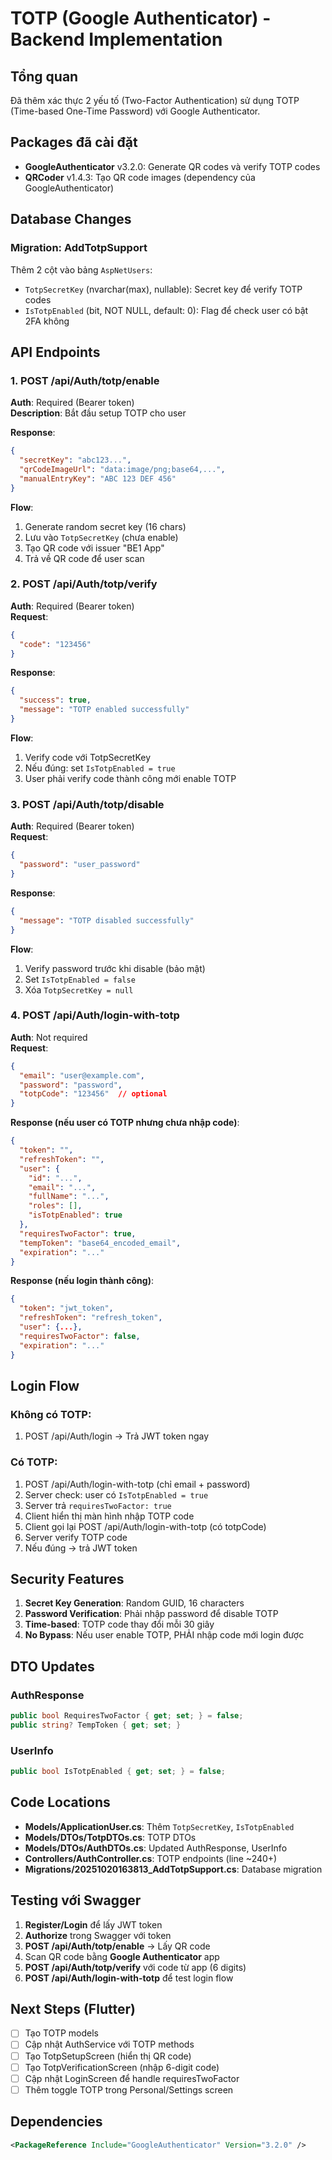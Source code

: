 # TOTP (Google Authenticator) - Backend Implementation

## Tổng quan
Đã thêm xác thực 2 yếu tố (Two-Factor Authentication) sử dụng TOTP (Time-based One-Time Password) với Google Authenticator.

## Packages đã cài đặt
- **GoogleAuthenticator** v3.2.0: Generate QR codes và verify TOTP codes
- **QRCoder** v1.4.3: Tạo QR code images (dependency của GoogleAuthenticator)

## Database Changes

### Migration: AddTotpSupport
Thêm 2 cột vào bảng `AspNetUsers`:
- `TotpSecretKey` (nvarchar(max), nullable): Secret key để verify TOTP codes
- `IsTotpEnabled` (bit, NOT NULL, default: 0): Flag để check user có bật 2FA không

## API Endpoints

### 1. POST /api/Auth/totp/enable
**Auth**: Required (Bearer token)  
**Description**: Bắt đầu setup TOTP cho user

**Response**:
```json
{
  "secretKey": "abc123...",
  "qrCodeImageUrl": "data:image/png;base64,...",
  "manualEntryKey": "ABC 123 DEF 456"
}
```

**Flow**:
1. Generate random secret key (16 chars)
2. Lưu vào `TotpSecretKey` (chưa enable)
3. Tạo QR code với issuer "BE1 App"
4. Trả về QR code để user scan

### 2. POST /api/Auth/totp/verify
**Auth**: Required (Bearer token)  
**Request**:
```json
{
  "code": "123456"
}
```

**Response**:
```json
{
  "success": true,
  "message": "TOTP enabled successfully"
}
```

**Flow**:
1. Verify code với TotpSecretKey
2. Nếu đúng: set `IsTotpEnabled = true`
3. User phải verify code thành công mới enable TOTP

### 3. POST /api/Auth/totp/disable
**Auth**: Required (Bearer token)  
**Request**:
```json
{
  "password": "user_password"
}
```

**Response**:
```json
{
  "message": "TOTP disabled successfully"
}
```

**Flow**:
1. Verify password trước khi disable (bảo mật)
2. Set `IsTotpEnabled = false`
3. Xóa `TotpSecretKey = null`

### 4. POST /api/Auth/login-with-totp
**Auth**: Not required  
**Request**:
```json
{
  "email": "user@example.com",
  "password": "password",
  "totpCode": "123456"  // optional
}
```

**Response (nếu user có TOTP nhưng chưa nhập code)**:
```json
{
  "token": "",
  "refreshToken": "",
  "user": {
    "id": "...",
    "email": "...",
    "fullName": "...",
    "roles": [],
    "isTotpEnabled": true
  },
  "requiresTwoFactor": true,
  "tempToken": "base64_encoded_email",
  "expiration": "..."
}
```

**Response (nếu login thành công)**:
```json
{
  "token": "jwt_token",
  "refreshToken": "refresh_token",
  "user": {...},
  "requiresTwoFactor": false,
  "expiration": "..."
}
```

## Login Flow

### Không có TOTP:
1. POST /api/Auth/login → Trả JWT token ngay

### Có TOTP:
1. POST /api/Auth/login-with-totp (chỉ email + password)
2. Server check: user có `IsTotpEnabled = true`
3. Server trả `requiresTwoFactor: true`
4. Client hiển thị màn hình nhập TOTP code
5. Client gọi lại POST /api/Auth/login-with-totp (có totpCode)
6. Server verify TOTP code
7. Nếu đúng → trả JWT token

## Security Features

1. **Secret Key Generation**: Random GUID, 16 characters
2. **Password Verification**: Phải nhập password để disable TOTP
3. **Time-based**: TOTP code thay đổi mỗi 30 giây
4. **No Bypass**: Nếu user enable TOTP, PHẢI nhập code mới login được

## DTO Updates

### AuthResponse
```csharp
public bool RequiresTwoFactor { get; set; } = false;
public string? TempToken { get; set; }
```

### UserInfo
```csharp
public bool IsTotpEnabled { get; set; } = false;
```

## Code Locations

- **Models/ApplicationUser.cs**: Thêm `TotpSecretKey`, `IsTotpEnabled`
- **Models/DTOs/TotpDTOs.cs**: TOTP DTOs
- **Models/DTOs/AuthDTOs.cs**: Updated AuthResponse, UserInfo
- **Controllers/AuthController.cs**: TOTP endpoints (line ~240+)
- **Migrations/20251020163813_AddTotpSupport.cs**: Database migration

## Testing với Swagger

1. **Register/Login** để lấy JWT token
2. **Authorize** trong Swagger với token
3. **POST /api/Auth/totp/enable** → Lấy QR code
4. Scan QR code bằng **Google Authenticator** app
5. **POST /api/Auth/totp/verify** với code từ app (6 digits)
6. **POST /api/Auth/login-with-totp** để test login flow

## Next Steps (Flutter)

- [ ] Tạo TOTP models
- [ ] Cập nhật AuthService với TOTP methods
- [ ] Tạo TotpSetupScreen (hiển thị QR code)
- [ ] Tạo TotpVerificationScreen (nhập 6-digit code)
- [ ] Cập nhật LoginScreen để handle requiresTwoFactor
- [ ] Thêm toggle TOTP trong Personal/Settings screen

## Dependencies

```xml
<PackageReference Include="GoogleAuthenticator" Version="3.2.0" />
```
